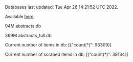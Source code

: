 Databases last updated: Tue Apr 26 14:21:52 UTC 2022. 

Available [here](https://github.com/cbeauhilton/ash-db/releases).


94M	abstracts.db

369M	abstracts_full.db

Current number of items in db:
[{"count(*)": 93309}]

Current number of scraped items in db:
[{"count(*)": 39134}]
